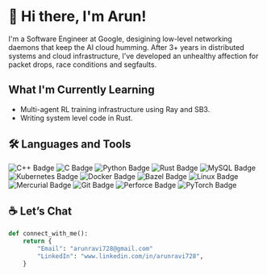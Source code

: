 # 👋 Hi there, I'm Arun!

I'm a Software Engineer at Google, desigining low-level networking daemons that keep the AI cloud humming. After 3+ years in distributed systems and cloud infrastructure, I’ve developed an unhealthy affection for packet drops, race conditions and segfaults.

## What I'm Currently Learning

- Multi-agent RL training infrastructure using Ray and SB3.
- Writing system level code in Rust.

## 🛠️ Languages and Tools

![C++ Badge](https://img.shields.io/badge/C%2B%2B-00599C?logo=cplusplus&logoColor=fff&style=flat) ![C Badge](https://img.shields.io/badge/C-A8B9CC?logo=c&logoColor=fff&style=flat) ![Python Badge](https://img.shields.io/badge/Python-3776AB?logo=python&logoColor=fff&style=flat) ![Rust Badge](https://img.shields.io/badge/Rust-000?logo=rust&logoColor=fff&style=flat) ![MySQL Badge](https://img.shields.io/badge/SQL-4479A1?logo=mysql&logoColor=fff&style=flat) ![Kubernetes Badge](https://img.shields.io/badge/Kubernetes-326CE5?logo=kubernetes&logoColor=fff&style=flat) ![Docker Badge](https://img.shields.io/badge/Docker-2496ED?logo=docker&logoColor=fff&style=flat) ![Bazel Badge](https://img.shields.io/badge/Bazel-43A047?logo=bazel&logoColor=fff&style=flat) ![Linux Badge](https://img.shields.io/badge/Linux-FCC624?logo=linux&logoColor=000&style=flat) ![Mercurial Badge](https://img.shields.io/badge/Mercurial-999?logo=mercurial&logoColor=fff&style=flat) ![Git Badge](https://img.shields.io/badge/Git-F05032?logo=git&logoColor=fff&style=flat) ![Perforce Badge](https://img.shields.io/badge/Perforce-404040?logo=perforce&logoColor=fff&style=flat) ![PyTorch Badge](https://img.shields.io/badge/PyTorch-EE4C2C?logo=pytorch&logoColor=fff&style=flat) 

## ☕ Let’s Chat

```python
def connect_with_me():
    return {
        "Email": "arunravi728@gmail.com"
        "LinkedIn": "www.linkedin.com/in/arunravi728",
    }
```
